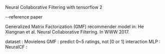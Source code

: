 Neural Collaborative Filtering with tensorflow 2


--reference paper


Generalized Matrix Factorization (GMF) recommender model in:
He Xiangnan et al. Neural Collaborative Filtering. In WWW 2017.  



dataset : Movielens
GMF : predict 0~5 ratings, not [0 or 1] interaction
MLP :
NeuralCF :
 
